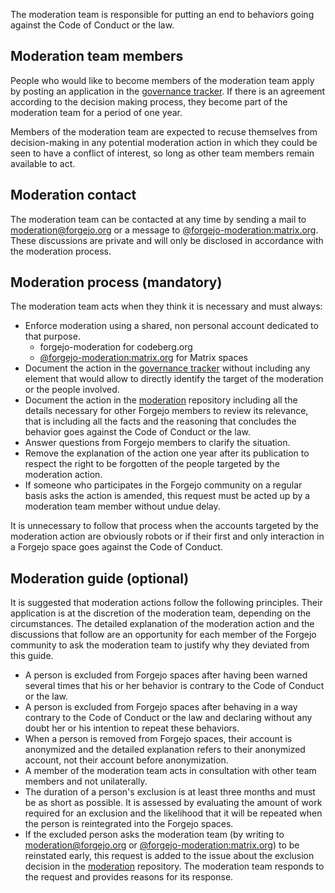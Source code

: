 The moderation team is responsible for putting an end to behaviors going against the Code of Conduct or the law.

## Moderation team members

People who would like to become members of the moderation team apply by posting an application in the [governance tracker](https://codeberg.org/forgejo/governance). If there is an agreement according to the decision making process, they become part of the moderation team for a period of one year.

Members of the moderation team are expected to recuse themselves from decision-making in any potential moderation action in which they could be seen to have a conflict of interest, so long as other team members remain available to act.

## Moderation contact

The moderation team can be contacted at any time by sending a mail to moderation@forgejo.org or a message to [@forgejo-moderation:matrix.org](https://matrix.to/#/@forgejo-moderation:matrix.org). These discussions are private and will only be disclosed in accordance with the moderation process.

## Moderation process (mandatory)

The moderation team acts when they think it is necessary and must always:

* Enforce moderation using a shared, non personal account dedicated to that purpose.
  * forgejo-moderation for codeberg.org
  * [@forgejo-moderation:matrix.org](https://matrix.to/#/@forgejo-moderation:matrix.org) for Matrix spaces
* Document the action in the [governance tracker](https://codeberg.org/forgejo/governance/issues) without including any element that would allow to directly identify the target of the moderation or the people involved.
* Document the action in the [moderation](https://codeberg.org/forgejo/moderation) repository including all the details necessary for other Forgejo members to review its relevance, that is including all the facts and the reasoning that concludes the behavior goes against the Code of Conduct or the law.
* Answer questions from Forgejo members to clarify the situation.
* Remove the explanation of the action one year after its publication to respect the right to be forgotten of the people targeted by the moderation action.
* If someone who participates in the Forgejo community on a regular basis asks the action is amended, this request must be acted up by a moderation team member without undue delay.

It is unnecessary to follow that process when the accounts targeted by the moderation action are obviously robots or if their first and only interaction in a Forgejo space goes against the Code of Conduct.

## Moderation guide (optional)

It is suggested that moderation actions follow the following principles. Their application is at the discretion of the moderation team, depending on the circumstances. The detailed explanation of the moderation action and the discussions that follow are an opportunity for each member of the Forgejo community to ask the moderation team to justify why they deviated from this guide.

* A person is excluded from Forgejo spaces after having been warned several times that his or her behavior is contrary to the Code of Conduct or the law.
* A person is excluded from Forgejo spaces after behaving in a way contrary to the Code of Conduct or the law and declaring without any doubt her or his intention to repeat these behaviors.
* When a person is removed from Forgejo spaces, their account is anonymized and the detailed explanation refers to their anonymized account, not their account before anonymization.
* A member of the moderation team acts in consultation with other team members and not unilaterally.
* The duration of a person's exclusion is at least three months and must be as short as possible. It is assessed by evaluating the amount of work required for an exclusion and the likelihood that it will be repeated when the person is reintegrated into the Forgejo spaces.
* If the excluded person asks the moderation team (by writing to moderation@forgejo.org or [@forgejo-moderation:matrix.org](https://matrix.to/#/@forgejo-moderation:matrix.org)) to be reinstated early, this request is added to the issue about the exclusion decision in the [moderation](https://codeberg.org/forgejo/moderation) repository. The moderation team responds to the request and provides reasons for its response.
